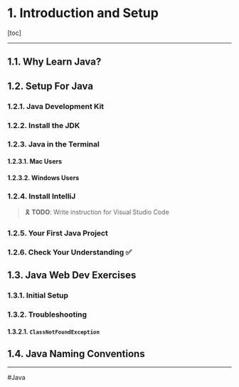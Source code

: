 # 1. Introduction and Setup

[toc]

---

## 1.1. Why Learn Java?

## 1.2. Setup For Java

### 1.2.1. Java Development Kit

### 1.2.2. Install the JDK

### 1.2.3. Java in the Terminal

#### 1.2.3.1. Mac Users

#### 1.2.3.2. Windows Users

### 1.2.4. Install IntelliJ

> :reminder_ribbon: **TODO**: Write instruction for Visual Studio Code

### 1.2.5. Your First Java Project

### 1.2.6. Check Your Understanding :white_check_mark:

## 1.3. Java Web Dev Exercises

### 1.3.1. Initial Setup

### 1.3.2. Troubleshooting

#### 1.3.2.1. `ClassNotFoundException`

## 1.4. Java Naming Conventions



---

#Java